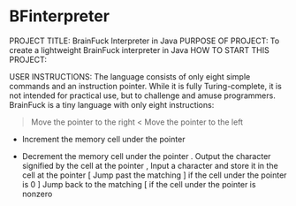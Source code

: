 # BFinterpreter
PROJECT TITLE: BrainFuck Interpreter in Java
PURPOSE OF PROJECT: To create a lightweight BrainFuck interpreter in Java
HOW TO START THIS PROJECT:

USER INSTRUCTIONS:
The language consists of only eight simple commands and an instruction pointer. While it is fully Turing-complete, it is not intended for practical use, but to challenge and amuse programmers.
BrainFuck is a tiny language with only eight instructions:

> Move the pointer to the right
< Move the pointer to the left
+ Increment the memory cell under the pointer
- Decrement the memory cell under the pointer
. Output the character signified by the cell at the pointer
, Input a character and store it in the cell at the pointer
[ Jump past the matching ] if the cell under the pointer is 0
] Jump back to the matching [ if the cell under the pointer is nonzero
